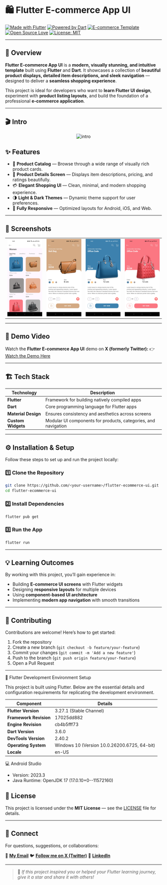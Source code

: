 # 🛍️ Flutter E-commerce App UI

[![Made with Flutter](https://img.shields.io/badge/Made%20with-Flutter-02569B?logo=flutter\&logoColor=white)](https://flutter.dev)
[![Powered by Dart](https://img.shields.io/badge/Powered%20by-Dart-0175C2?logo=dart\&logoColor=white)](https://dart.dev)
[![E-commerce Template](https://img.shields.io/badge/Template-E--commerce%20UI-pink)]()
[![Open Source Love](https://badges.frapsoft.com/os/v2/open-source.svg?v=103)](https://opensource.org/)
[![License: MIT](https://img.shields.io/badge/License-MIT-green.svg)](LICENSE)

---

## 🧠 Overview

**Flutter E-commerce App UI** is a **modern, visually stunning, and intuitive template** built using **Flutter** and **Dart**. It showcases a collection of **beautiful product displays, detailed item descriptions, and sleek navigation** — designed to deliver a **seamless shopping experience**.

This project is ideal for developers who want to **learn Flutter UI design**, experiment with **product listing layouts**, and build the foundation of a professional **e-commerce application**.

---

## 🎬 Intro

<div align="center">
  
  ![intro](screenshots/)
    
</div>

## ✨ Features

* 🛒 **Product Catalog** — Browse through a wide range of visually rich product cards.
* 📄 **Product Details Screen** — Displays item descriptions, pricing, and ratings beautifully.
* 💳 **Elegant Shopping UI** — Clean, minimal, and modern shopping experience.
* 🌗 **Light & Dark Themes** — Dynamic theme support for user preferences.
* 📱 **Fully Responsive** — Optimized layouts for Android, iOS, and Web.

---

## 📸 Screenshots

<div align="left">
  <table>
    <tr>
      <td><img src="screenshots/image1.jpg" alt="E-commerce App Example 1" width="250"/></td>
      <td><img src="screenshots/image2.jpg" alt="E-commerce App Example 2" width="250"/></td>
      <td><img src="screenshots/image3.jpg" alt="E-commerce App Example 3" width="250"/></td>
      <td><img src="screenshots/image4.jpg" alt="E-commerce App Example 3" width="250"/></td>
    </tr>
  </table>
</div>

---

## 🎥 Demo Video

Watch the **Flutter E-commerce App UI** demo on **X (formerly Twitter):**
👉 [Watch the Demo Here](https://x.com/KishanP07684084/status/1944785548406853669)

---

## 🏗️ Tech Stack

| Technology          | Description                                                    |
| ------------------- | -------------------------------------------------------------- |
| **Flutter**         | Framework for building natively compiled apps                  |
| **Dart**            | Core programming language for Flutter apps                     |
| **Material Design** | Ensures consistency and aesthetics across screens              |
| **Custom Widgets**  | Modular UI components for products, categories, and navigation |

---

## ⚙️ Installation & Setup

Follow these steps to set up and run the project locally:

### 1️⃣ Clone the Repository

```bash
git clone https://github.com/<your-username>/flutter-ecommerce-ui.git
cd flutter-ecommerce-ui
```

### 2️⃣ Install Dependencies

```bash
flutter pub get
```

### 3️⃣ Run the App

```bash
flutter run
```

---

## 💡 Learning Outcomes

By working with this project, you’ll gain experience in:

* Building **E-commerce UI screens** with Flutter widgets
* Designing **responsive layouts** for multiple devices
* Using **component-based UI architecture**
* Implementing **modern app navigation** with smooth transitions

---

## 🤝 Contributing

Contributions are welcome! Here’s how to get started:

1. Fork the repository
2. Create a new branch (`git checkout -b feature/your-feature`)
3. Commit your changes (`git commit -m 'Add a new feature'`)
4. Push to the branch (`git push origin feature/your-feature`)
5. Open a Pull Request

---

🧠 Flutter Development Environment Setup

This project is built using Flutter. Below are the essential details and configuration requirements for replicating the development environment.

| Component              | Details                                      |
| ---------------------- | -------------------------------------------- |
| **Flutter Version**    | 3.27.1 (Stable Channel)                      |
| **Framework Revision** | 17025dd882                                   |
| **Engine Revision**    | cb4b5fff73                                   |
| **Dart Version**       | 3.6.0                                        |
| **DevTools Version**   | 2.40.2                                       |
| **Operating System**   | Windows 10 (Version 10.0.26200.6725, 64-bit) |
| **Locale**             | en-US                                        |


💻 Android Studio

* Version: 2023.3
* Java Runtime: OpenJDK 17 (17.0.10+0--11572160)


## 🪪 License

This project is licensed under the **MIT License** — see the [LICENSE](LICENSE) file for details.

---

## 💬 Connect

For questions, suggestions, or collaborations:

📧 **[My Email](coolmax17787@gmail.com)**
🐦 **[Follow me on X (Twitter)](https://x.com/KishanP07684084)**
💼 **[LinkedIn](https://www.linkedin.com/in/hom-bdr-pathak-01a3bb210)**

---

> 🌟 *If this project inspired you or helped your Flutter learning journey, give it a star and share it with others!*

